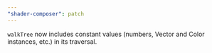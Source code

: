 ```yaml
---
"shader-composer": patch
---
```


`walkTree` now includes constant values (numbers, Vector and Color instances, etc.) in its traversal.
